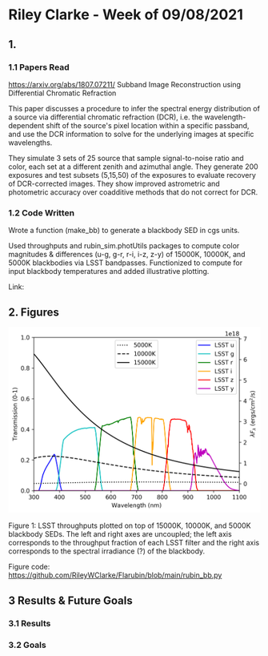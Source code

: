 # Riley Clarke - Week of 09/08/2021

## 1. 

### 1.1 Papers Read
<https://arxiv.org/abs/1807.07211/> Subband Image Reconstruction using Differential Chromatic Refraction

This paper discusses a procedure to infer the spectral energy distribution of a source via differential chromatic refraction (DCR), i.e. the wavelength-dependent shift of the source's pixel location within a specific passband, and use the DCR information to solve for the underlying images at specific wavelengths.

They simulate 3 sets of 25 source that sample signal-to-noise ratio and color, each set at a different zenith and azimuthal angle. They generate 200 exposures and test subsets (5,15,50) of the exposures to evaluate recovery of DCR-corrected images. They show improved astrometric and photometric accuracy over coadditive methods that do not correct for DCR. 
### 1.2 Code Written

Wrote a function (make_bb) to generate a blackbody SED in cgs units.

Used throughputs and rubin_sim.photUtils packages to compute color magnitudes & differences (u-g, g-r, r-i, i-z, z-y) of 15000K, 10000K, and 5000K blackbodies via LSST bandpasses. Functionized to compute for input blackbody temperatures and added illustrative plotting.

Link: 

## 2. Figures

![](https://github.com/RileyWClarke/Flarubin/blob/main/Figures/bb_passbands.png?raw=true)

Figure 1:  LSST throughputs plotted on top of 15000K, 10000K, and 5000K blackbody SEDs. The left and right axes are uncoupled; the left axis corresponds to the throughput fraction of each LSST filter and the right axis corresponds to the spectral irradiance (?) of the blackbody.

Figure code: https://github.com/RileyWClarke/Flarubin/blob/main/rubin_bb.py

## 3 Results & Future Goals

### 3.1 Results

### 3.2 Goals

